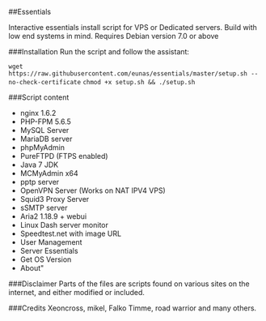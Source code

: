 ##Essentials

Interactive essentials install script for VPS or Dedicated servers.
Build with low end systems in mind.
Requires Debian version 7.0 or above

###Installation
Run the script and follow the assistant:

`wget https://raw.githubusercontent.com/eunas/essentials/master/setup.sh --no-check-certificate`
`chmod +x setup.sh && ./setup.sh`

###Script content

* nginx 1.6.2
* PHP-FPM 5.6.5
* MySQL Server
* MariaDB server
* phpMyAdmin
* PureFTPD (FTPS enabled)
* Java 7 JDK
* MCMyAdmin x64
* pptp server
* OpenVPN Server (Works on NAT IPV4 VPS)
* Squid3 Proxy Server
* sSMTP server
* Aria2 1.18.9 + webui
* Linux Dash server monitor
* Speedtest.net with image URL
* User Management
* Server Essentials
* Get OS Version
* About"

###Disclaimer
Parts of the files are scripts found on various sites on the internet, and either modified or included.

###Credits
Xeoncross, mikel, Falko Timme, road warrior and many others.
